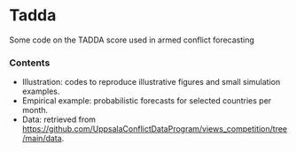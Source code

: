 # Tadda

Some code on the TADDA score used in armed conflict forecasting

### Contents

* Illustration: codes to reproduce illustrative figures and small simulation examples.
* Empirical example: probabilistic forecasts for selected countries per month.
* Data: retrieved from https://github.com/UppsalaConflictDataProgram/views_competition/tree/main/data.
